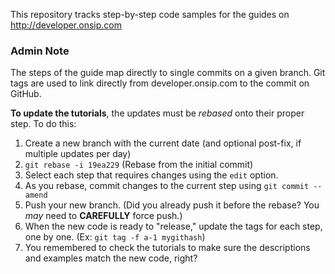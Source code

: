 This repository tracks step-by-step code samples for the guides on http://developer.onsip.com

### Admin Note

The steps of the guide map directly to single commits on a given branch.  Git tags are used to link directly from developer.onsip.com to the commit on GitHub.

**To update the tutorials**, the updates must be *rebased* onto their proper step.  To do this:

1. Create a new branch with the current date (and optional post-fix, if multiple updates per day)
2. `git rebase -i 19ea229` (Rebase from the initial commit)
3. Select each step that requires changes using the `edit` option.
4. As you rebase, commit changes to the current step using `git commit --amend`
5. Push your new branch. (Did you already push it before the rebase?  You *may* need to **CAREFULLY** force push.)
6. When the new code is ready to "release," update the tags for each step, one by one.  (Ex: `git tag -f a-1 mygithash`)
7. You remembered to check the tutorials to make sure the descriptions and examples match the new code, right?

